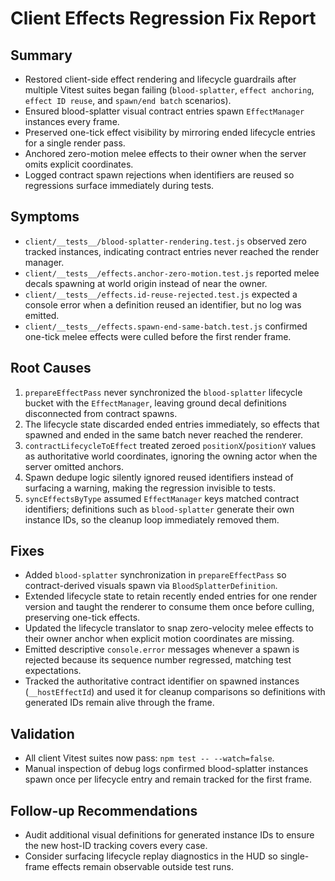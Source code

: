 # Client Effects Regression Fix Report

## Summary
- Restored client-side effect rendering and lifecycle guardrails after multiple Vitest suites began failing (`blood-splatter`, `effect anchoring`, `effect ID reuse`, and `spawn/end batch` scenarios).
- Ensured blood-splatter visual contract entries spawn `EffectManager` instances every frame.
- Preserved one-tick effect visibility by mirroring ended lifecycle entries for a single render pass.
- Anchored zero-motion melee effects to their owner when the server omits explicit coordinates.
- Logged contract spawn rejections when identifiers are reused so regressions surface immediately during tests.

## Symptoms
- `client/__tests__/blood-splatter-rendering.test.js` observed zero tracked instances, indicating contract entries never reached the render manager.
- `client/__tests__/effects.anchor-zero-motion.test.js` reported melee decals spawning at world origin instead of near the owner.
- `client/__tests__/effects.id-reuse-rejected.test.js` expected a console error when a definition reused an identifier, but no log was emitted.
- `client/__tests__/effects.spawn-end-same-batch.test.js` confirmed one-tick melee effects were culled before the first render frame.

## Root Causes
1. `prepareEffectPass` never synchronized the `blood-splatter` lifecycle bucket with the `EffectManager`, leaving ground decal definitions disconnected from contract spawns.
2. The lifecycle state discarded ended entries immediately, so effects that spawned and ended in the same batch never reached the renderer.
3. `contractLifecycleToEffect` treated zeroed `positionX`/`positionY` values as authoritative world coordinates, ignoring the owning actor when the server omitted anchors.
4. Spawn dedupe logic silently ignored reused identifiers instead of surfacing a warning, making the regression invisible to tests.
5. `syncEffectsByType` assumed `EffectManager` keys matched contract identifiers; definitions such as `blood-splatter` generate their own instance IDs, so the cleanup loop immediately removed them.

## Fixes
- Added `blood-splatter` synchronization in `prepareEffectPass` so contract-derived visuals spawn via `BloodSplatterDefinition`.
- Extended lifecycle state to retain recently ended entries for one render version and taught the renderer to consume them once before culling, preserving one-tick effects.
- Updated the lifecycle translator to snap zero-velocity melee effects to their owner anchor when explicit motion coordinates are missing.
- Emitted descriptive `console.error` messages whenever a spawn is rejected because its sequence number regressed, matching test expectations.
- Tracked the authoritative contract identifier on spawned instances (`__hostEffectId`) and used it for cleanup comparisons so definitions with generated IDs remain alive through the frame.

## Validation
- All client Vitest suites now pass: `npm test -- --watch=false`.
- Manual inspection of debug logs confirmed blood-splatter instances spawn once per lifecycle entry and remain tracked for the first frame.

## Follow-up Recommendations
- Audit additional visual definitions for generated instance IDs to ensure the new host-ID tracking covers every case.
- Consider surfacing lifecycle replay diagnostics in the HUD so single-frame effects remain observable outside test runs.
